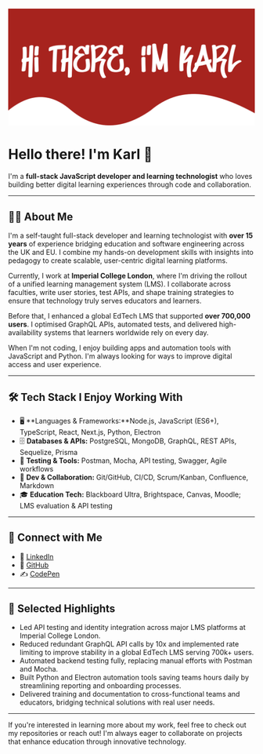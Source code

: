 ![Hi there, I'm Karl](./src/img/header.png)

# Hello there! I'm Karl 👋

I'm a **full-stack JavaScript developer and learning technologist** who loves building better digital learning experiences through code and collaboration.

---

## 🧑‍💻 About Me

I'm a self-taught full-stack developer and learning technologist with **over 15 years** of experience bridging education and software engineering across the UK and EU. I combine my hands-on development skills with insights into pedagogy to create scalable, user-centric digital learning platforms.

Currently, I work at **Imperial College London**, where I'm driving the rollout of a unified learning management system (LMS). I collaborate across faculties, write user stories, test APIs, and shape training strategies to ensure that technology truly serves educators and learners.

Before that, I enhanced a global EdTech LMS that supported **over 700,000 users**. I optimised GraphQL APIs, automated tests, and delivered high-availability systems that learners worldwide rely on every day.

When I'm not coding, I enjoy building apps and automation tools with JavaScript and Python. I'm always looking for ways to improve digital access and user experience.

---

## 🛠️ Tech Stack I Enjoy Working With

- 🖥️ **Languages & Frameworks:**Node.js, JavaScript (ES6+), TypeScript, React, Next.js, Python, Electron  
- 🗄️ **Databases & APIs:** PostgreSQL, MongoDB, GraphQL, REST APIs, Sequelize, Prisma  
- 🧪 **Testing & Tools:** Postman, Mocha, API testing, Swagger, Agile workflows  
- 🔧 **Dev & Collaboration:** Git/GitHub, CI/CD, Scrum/Kanban, Confluence, Markdown  
- 🎓 **Education Tech:** Blackboard Ultra, Brightspace, Canvas, Moodle; LMS evaluation & API testing

---

## 🔗 Connect with Me

- 💼 [LinkedIn](https://www.linkedin.com/in/karl-horning/)
- 🐙 [GitHub](https://github.com/Karl-Horning)
- ✍️ [CodePen](https://codepen.io/karlhorning)

---

## 🌟 Selected Highlights

- Led API testing and identity integration across major LMS platforms at Imperial College London.
- Reduced redundant GraphQL API calls by 10x and implemented rate limiting to improve stability in a global EdTech LMS serving 700k+ users.
- Automated backend testing fully, replacing manual efforts with Postman and Mocha.
- Built Python and Electron automation tools saving teams hours daily by streamlining reporting and onboarding processes.
- Delivered training and documentation to cross-functional teams and educators, bridging technical solutions with real user needs.

---

If you're interested in learning more about my work, feel free to check out my repositories or reach out! I'm always eager to collaborate on projects that enhance education through innovative technology.
